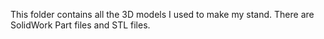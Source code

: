 This folder contains all the 3D models I used to make my stand.
There are SolidWork Part files and STL files.
